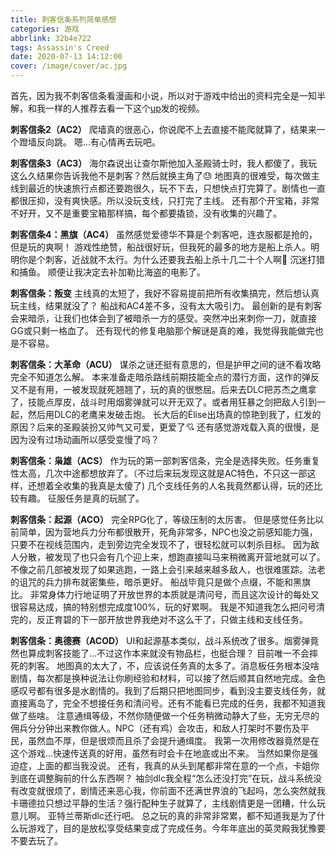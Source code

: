 ```yaml
---
title: 刺客信条系列简单感想
categories: 游戏
abbrlink: 32b4e722
tags: Assassin's Creed
date: 2020-07-13 14:12:00
cover: /image/cover/ac.jpg
---
```

首先，因为我不刺客信条看漫画和小说，所以对于游戏中给出的资料完全是一知半解，和我一样的人推荐去看一下这个[up](https://space.bilibili.com/139294)发的视频。

**刺客信条2（AC2）**
爬墙真的很恶心，你说爬不上去直接不能爬就算了，结果来一个蹬墙反向跳。
嗯...有心情再去玩吧。

**刺客信条3（AC3）**
海尔森说出让查尔斯他加入圣殿骑士时，我人都傻了，我玩这么久结果你告诉我他不是刺客？然后就换主角了:sweat:
地图真的很难受，每次做主线到最近的快速旅行点都还要跑很久，玩不下去，只想快点打完算了。剧情也一直都很压抑，没有爽快感。所以没玩支线，只打完了主线。
还有那个开宝箱，非常不好开，又不是重要宝箱那样搞，每个都要撬锁，没有收集的兴趣了。 

**刺客信条4：黑旗（AC4）**
虽然感觉爱德华不算是个刺客吧，连衣服都是抢的，但是玩的爽啊！
游戏性绝赞，船战很好玩，但我死的最多的地方是船上杀人。明明你是个刺客，近战就不太行。为什么还要我去船上杀十几二十个人啊:anger:
沉迷打猎和捕鱼。
顺便让我决定去补加勒比海盗的电影了。

**刺客信条：叛变**
主线真的太短了，我好不容易提前把所有收集搞完，然后想认真玩主线，结果就没了？
船战和AC4差不多，没有太大吸引力。
最创新的是有刺客会来暗杀，让我们也体会到了被暗杀一方的感受。突然冲出来刺你一刀，就直接GG或只剩一格血了。
还有现代的修复电脑那个解谜是真的难，我觉得我能做完也是不容易。

**刺客信条：大革命（ACU）**
谋杀之谜还挺有意思的，但是护甲之间的谜不看攻略完全不知道怎么解。
本来准备走暗杀路线前期技能全点的潜行方面，这作的弹反又不是有用，一被发现就死翘翘了，玩的真的很憋屈。后来去DLC把苏杰之鹰拿了，技能点厚皮，战斗时用烟雾弹就可以开无双了。或者用狂暴之剑把敌人引到一起，然后用DLC的老鹰来发破击炮。
长大后的Élise出场真的惊艳到我了，红发的原因？后来的圣殿装扮又帅气又可爱，更爱了:cupid:
还有感觉游戏载入真的很慢，是因为没有过场动画所以感受变慢了吗？

**刺客信条：枭雄（ACS）**
作为玩的第一部刺客信条，完全是选择失败。任务重复性太高，几次中途都想放弃了。（不过后来玩发现这就是AC特色，不只这一部这样，还想着全收集的我真是太傻了)
几个支线任务的人名我竟然都认得，玩的还比较有趣。 征服任务是真的玩腻了。

**刺客信条：起源（ACO）**
完全RPG化了，等级压制的太厉害。
但是感觉任务比以前简单，因为营地兵力分布都很散开，死角非常多，NPC也没之前感知能力强，只要不在视线范围内，走到旁边完全发现不了，很轻松就可以刺杀目标。
因为敌人分散，被发现了也只会有几个迎上来，想跑直接叫马来稍微离开营地就可以了。不像之前几部被发现了如果逃跑，一路上会引来越来越多敌人，也很难匿踪。法老的诅咒的兵力排布就密集些，暗杀更好。
船战毕竟只是做个点缀，不能和黑旗比。
非常身体力行地证明了开放世界的本质就是清问号，而且这次设计的每处又很容易达成，搞的特别想完成度100%，玩的好累啊。
我是不知道我怎么把问号清完的，反正育碧的下一部开放世界我绝对不这么干了，只做主线和支线任务。

**刺客信条：奥德赛（ACOD）**
UI和起源基本类似，战斗系统改了很多。烟雾弹竟然也算成刺客技能了...不过这作本来就没有物品栏，也挺合理？
目前唯一不会摔死的刺客。
地图真的太大了，不，应该说任务真的太多了。消息板任务根本没啥剧情，每次都是换种说法让你刷经验和材料，可以接了然后顺其自然地完成。金色感叹号都有很多是水剧情的。我到了后期只把地图同步，看到没主要支线任务，就直接离岛了，完全不想接任务和清问号。还有不能看已完成的任务，我都不知道我做了些啥。
注意通缉等级，不然你随便做一个任务稍微动静大了些，无穷无尽的佣兵分分钟出来教你做人。NPC（还有鸡）会攻击，和敌人打架时不要伤及平民，虽然血不厚，但是很烦而且杀了会提升通缉度。
我第一次用修改器竟然是在这个游戏...快速传送真的好用，虽然有时会卡在地底或出不来。
当然如果你是强迫症，上面的都当我没说。
还有，我真的从头到尾都非常在意的一个点，卡姐你到底在调整胸前的什么东西啊？
袖剑dlc我全程“怎么还没打完”在玩，战斗系统没有改变就很烦了，剧情还来恶心我，你前面不还满世界浪的飞起吗，怎么突然就我卡珊德拉只想过平静的生活？强行配种生子就算了，主线剧情更是一团糟，什么玩意儿啊。
亚特兰蒂斯dlc还行吧。
总之玩的真的非常非常累，都不知道我是为了什么玩游戏了，目的是放松享受结果变成了完成任务。今年年底出的英灵殿我犹豫要不要去玩了。

